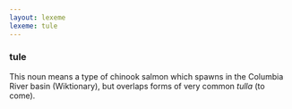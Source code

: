 ```yaml
---
layout: lexeme
lexeme: tule
---
```


###  tule 
This noun means a type of chinook salmon which spawns in the Columbia River basin (Wiktionary), but overlaps forms of very common *tulla* (to come).

